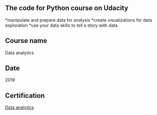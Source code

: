 ## The code for Python course on Udacity

  *manipulate and prepare data for analysis
  *create visualizations for data exploration
  *use your data skills to tell a story with data
  
## Course name
   Data analytics

## Date
   2019
   
## Certification
   [Data analytics](https://confirm.udacity.com/H9LHJ5Q7)
